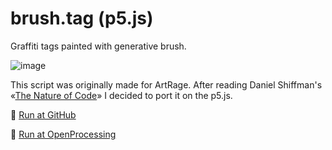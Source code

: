 # brush.tag (p5.js)
Graffiti tags painted with generative brush.

![image](https://user-images.githubusercontent.com/38255514/163990338-c2158095-9db7-47c0-a2df-e6187c7ec7df.png)

This script was originally made for ArtRage. After reading Daniel Shiffman's «[The Nature of Code](https://natureofcode.com/)» I decided to port it on the p5.js.

🚀 [Run at GitHub](https://hayabuzo.github.io/brush.tag/)

🏓 [Run at OpenProcessing](https://openprocessing.org/sketch/1524104)
